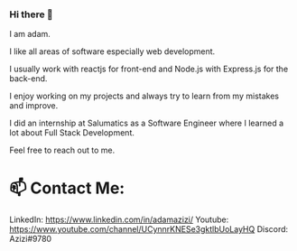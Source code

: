 ### Hi there 👋

I am adam.

I like all areas of software especially web development.

I usually work with reactjs for front-end and Node.js with Express.js for the back-end.

I enjoy working on my projects and always try to learn from my mistakes and improve.

I did an internship at Salumatics as a Software Engineer where I learned a lot about Full Stack Development.

Feel free to reach out to me.

# 📫 Contact Me:
LinkedIn: https://www.linkedin.com/in/adamazizi/
Youtube: https://www.youtube.com/channel/UCynnrKNESe3gktlbUoLayHQ
Discord: Azizi#9780
